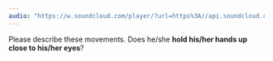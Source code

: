 ```yaml
---
audio: "https://w.soundcloud.com/player/?url=https%3A//api.soundcloud.com/tracks/1472819710%3Fsecret_token%3Ds-xbBpA4AFuxJ&color=%23ff5500&auto_play=true&hide_related=false&show_comments=true&show_user=true&show_reposts=false&show_teaser=true&visual=true"
---
```


Please describe these movements. Does he/she <strong>hold his/her hands up close to his/her eyes</strong>?